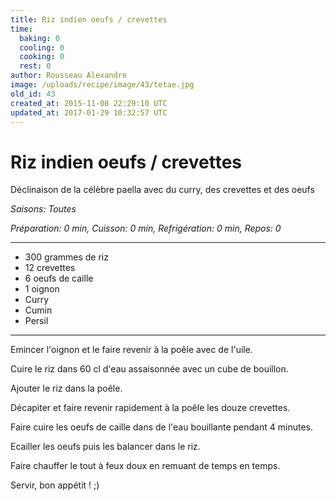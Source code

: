 ```yaml
---
title: Riz indien oeufs / crevettes 
time:
  baking: 0
  cooling: 0
  cooking: 0
  rest: 0
author: Rousseau Alexandre
image: /uploads/recipe/image/43/tetae.jpg
old_id: 43
created_at: 2015-11-08 22:29:10 UTC
updated_at: 2017-01-29 10:32:57 UTC
---
```


# Riz indien oeufs / crevettes 

Déclinaison de la célèbre paella avec du curry, des crevettes et des oeufs

*Saisons: Toutes*

*Préparation: 0 min, Cuisson: 0 min, Refrigération: 0 min, Repos: 0*

---

- 300 grammes de riz
- 12 crevettes
- 6 oeufs de caille
- 1 oignon
- Curry
- Cumin
- Persil

---

Emincer l'oignon et le faire revenir à la poêle avec de l'uile.

Cuire le riz dans 60 cl d'eau assaisonnée avec un cube de bouillon.

Ajouter le riz dans la poêle.

Décapiter et faire revenir rapidement à la poêle les douze crevettes.

Faire cuire les oeufs de caille dans de l'eau bouillante pendant 4 minutes.

Ecailler les oeufs puis les balancer dans le riz.

Faire chauffer le tout à feux doux en remuant de temps en temps.

Servir, bon appétit ! ;)
